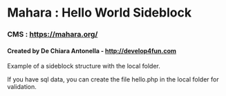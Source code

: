 # Mahara : Hello World Sideblock
### CMS : https://mahara.org/
#### Created by De Chiara Antonella - http://develop4fun.com

Example of a sideblock structure with the local folder.

If you have sql data, you can create the file hello.php in the local folder for validation. 
